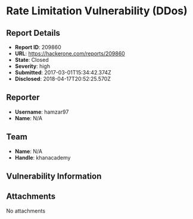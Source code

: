 # Rate Limitation Vulnerability (DDos)

## Report Details
- **Report ID**: 209860
- **URL**: https://hackerone.com/reports/209860
- **State**: Closed
- **Severity**: high
- **Submitted**: 2017-03-01T15:34:42.374Z
- **Disclosed**: 2018-04-17T20:52:25.570Z

## Reporter
- **Username**: hamzar97
- **Name**: N/A

## Team
- **Name**: N/A
- **Handle**: khanacademy

## Vulnerability Information


## Attachments
No attachments
